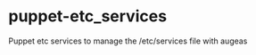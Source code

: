 puppet-etc_services
===================

Puppet etc services to manage the /etc/services file with augeas
